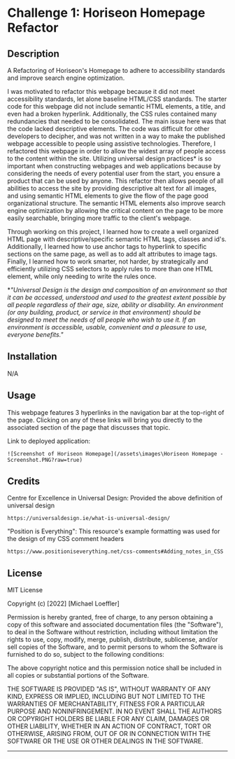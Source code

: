 # Challenge 1: Horiseon Homepage Refactor

## Description

A Refactoring of Horiseon's Homepage to adhere to accessibility standards and improve search engine optimization.

I was motivated to refactor this webpage because it did not meet accessibility standards, let alone baseline HTML/CSS standards. The starter code for this webpage did not include semantic HTML elements, a title, and even had a broken hyperlink. Additionally, the CSS rules contained many redundancies that needed to be consolidated. The main issue here was that the code lacked descriptive elements. The code was difficult for other developers to decipher, and was not written in a way to make the published webpage accessible to people using assistive technologies. Therefore, I refactored this webpage in order to allow the widest array of people access to the content within the site. Utilizing universal design practices* is so important when constructing webpages and web applications because by considering the needs of every potential user from the start, you ensure a product that can be used by anyone. This refactor then allows people of all abilities to access the site by providing descriptive alt text for all images, and using semantic HTML elements to give the flow of the page good organizational structure. The semantic HTML elements also improve search engine optimization by allowing the critical content on the page to be more easily searchable, bringing more traffic to the client's webpage. 

Through working on this project, I learned how to create a well organized HTML page with descriptive/specific semantic HTML tags, classes and id's. Additionally, I learned how to use anchor tags to hyperlink to specific sections on the same page, as well as to add alt attributes to image tags. Finally, I learned how to work smarter, not harder, by strategically and efficiently utilizing CSS selectors to apply rules to more than one HTML element, while only needing to write the rules once. 

**"Universal Design is the design and composition of an environment so that it can be accessed, understood and used to the greatest extent possible by all people regardless of their age, size, ability or disability. An environment (or any building, product, or service in that environment) should be designed to meet the needs of all people who wish to use it. If an environment is accessible, usable, convenient and a pleasure to use, everyone benefits."*

## Installation

N/A

## Usage

This webpage features 3 hyperlinks in the navigation bar at the top-right of the page. Clicking on any of these links will bring you directly to the associated section of the page that discusses that topic. 

Link to deployed application:



    ![Screenshot of Horiseon Homepage](/assets\images\Horiseon Homepage - Screenshot.PNG?raw=true)


## Credits
Centre for Excellence in Universal Design: Provided the above definition of universal design
    
    https://universaldesign.ie/what-is-universal-design/

"Position is Everything": This resource's example formatting was used for the design of my CSS comment headers
    
    https://www.positioniseverything.net/css-comments#Adding_notes_in_CSS

## License

MIT License

Copyright (c) [2022] [Michael Loeffler]

Permission is hereby granted, free of charge, to any person obtaining a copy
of this software and associated documentation files (the "Software"), to deal
in the Software without restriction, including without limitation the rights
to use, copy, modify, merge, publish, distribute, sublicense, and/or sell
copies of the Software, and to permit persons to whom the Software is
furnished to do so, subject to the following conditions:

The above copyright notice and this permission notice shall be included in all
copies or substantial portions of the Software.

THE SOFTWARE IS PROVIDED "AS IS", WITHOUT WARRANTY OF ANY KIND, EXPRESS OR
IMPLIED, INCLUDING BUT NOT LIMITED TO THE WARRANTIES OF MERCHANTABILITY,
FITNESS FOR A PARTICULAR PURPOSE AND NONINFRINGEMENT. IN NO EVENT SHALL THE
AUTHORS OR COPYRIGHT HOLDERS BE LIABLE FOR ANY CLAIM, DAMAGES OR OTHER
LIABILITY, WHETHER IN AN ACTION OF CONTRACT, TORT OR OTHERWISE, ARISING FROM,
OUT OF OR IN CONNECTION WITH THE SOFTWARE OR THE USE OR OTHER DEALINGS IN THE
SOFTWARE.

---

